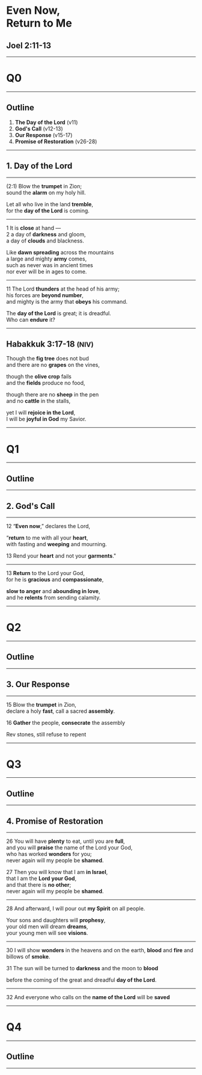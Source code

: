 <!-- .slide: data-background-image="static/bg/unsplash-Jztmx9yqjBw-stars.jpg" -->
# Even Now, <br/> Return to Me
## Joel 2:11-13

---
<!-- .slide: class="Q" data-background="white" -->
# Q0

---
<!-- .slide: data-background-image="static/bg/unsplash-Jztmx9yqjBw-stars.jpg" -->
## Outline
1. **The Day of the Lord** <span class="hl2">(v11)</span>
2. **God's Call** <span class="hl2">(v12-13)</span>
3. **Our Response** <span class="hl2">(v15-17)</span>
4. **Promise of Restoration** <span class="hl2">(v26-28)</span>

---
## 1. Day of the Lord

---
<span class="hl2">(2:1)</span>
Blow the **trumpet** in Zion; <br/>
sound the **alarm** on my holy hill.

Let all who live in the land **tremble**, <br/>
for the **day of the Lord** is coming.

---
<span class="hl2">1</span>
It is **close** at hand — <br/>
<span class="hl2">2</span>
a day of **darkness** and gloom, <br/>
a day of **clouds** and blackness.

Like **dawn spreading** across the mountains <br/>
a large and mighty **army** comes, <br/>
such as never was in ancient times <br/>
nor ever will be in ages to come.

---
<span class="hl2">11</span>
The Lord **thunders** at the head of his army; <br/>
his forces are **beyond number**, <br/>
and mighty is the army that **obeys** his command.

The **day of the Lord** is great; it is dreadful. <br/>
Who can **endure** it?

---
## Habakkuk 3:17-18 <small>(NIV)</small>
Though the **fig tree** does not bud <br/>
and there are no **grapes** on the vines,

though the **olive crop** fails <br/>
and the **fields** produce no food,

though there are no **sheep** in the pen <br/>
and no **cattle** in the stalls,

yet I will **rejoice in the Lord**, <br/>
I will be **joyful in God** my Savior.

---
<!-- .slide: class="Q" data-background="white" -->
# Q1

---
<!-- .slide: data-background-image="static/bg/unsplash-Jztmx9yqjBw-stars.jpg" -->
## Outline

---
## 2. God's Call

---
<span class="hl2">12</span>
“**Even now**,” declares the Lord,

“**return** to me with all your **heart**, <br/>
with fasting and **weeping** and mourning.

<span class="hl2">13</span>
Rend your **heart** and not your **garments**."

---
<span class="hl2">13</span>
**Return** to the Lord your God, <br/>
for he is **gracious** and **compassionate**,

**slow to anger** and **abounding in love**, <br/>
and he **relents** from sending calamity.

---
<!-- .slide: class="Q" data-background="white" -->
# Q2

---
<!-- .slide: data-background-image="static/bg/unsplash-Jztmx9yqjBw-stars.jpg" -->
## Outline

---
## 3. Our Response

---
<span class="hl2">15</span>
Blow the **trumpet** in Zion, <br/>
declare a holy **fast**, call a sacred **assembly**.

<span class="hl2">16</span>
**Gather** the people, **consecrate** the assembly

>>>
Rev stones, still refuse to repent

---
<!-- .slide: class="Q" data-background="white" -->
# Q3

---
<!-- .slide: data-background-image="static/bg/unsplash-Jztmx9yqjBw-stars.jpg" -->
## Outline

---
## 4. Promise of Restoration

---
<span class="hl2">26</span>
You will have **plenty** to eat, until you are **full**, <br/>
and you will **praise** the name of the Lord your God, <br/>
who has worked **wonders** for you; <br/>
never again will my people be **shamed**.

<span class="hl2">27</span>
Then you will know that I am **in Israel**, <br/>
that I am the **Lord your God**, <br/>
and that there is **no other**; <br/>
never again will my people be **shamed**.

---
<span class="hl2">28</span>
And afterward, I will pour out **my Spirit** on all people.

Your sons and daughters will **prophesy**, <br/>
your old men will dream **dreams**, <br/>
your young men will see **visions**.

---
<span class="hl2">30</span>
I will show **wonders**
in the heavens and on the earth,
**blood** and **fire** and billows of **smoke**.

<span class="hl2">31</span>
The sun will be turned to **darkness**
and the moon to **blood**

before the coming of the great
and dreadful **day of the Lord**.

---
<span class="hl2">32</span>
And everyone who calls
on the **name of the Lord** will be **saved**

---
<!-- .slide: class="Q" data-background="white" -->
# Q4

---
<!-- .slide: data-background-image="static/bg/unsplash-Jztmx9yqjBw-stars.jpg" -->
## Outline

---
<!-- .slide: data-background-image="static/bg/unsplash-Jztmx9yqjBw-stars.jpg" class="empty" -->

